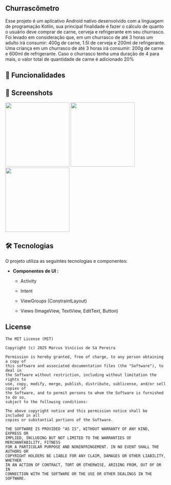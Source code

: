 ## Churrascômetro
Esse projeto é um aplicativo Android nativo desenvolvido com a linguagem de programação Kotlin, sua principal finalidade é fazer o cálculo de quanto o usuário deve comprar de carne, cerveja e refrigerante em seu churrasco. Foi levado em consideração que,
em um churrasco de até 3 horas um adulto irá consumir: 400g de carne, 1.5l de cerveja e 200ml de refrigerante. Uma criança em um churrasco de até 3 horas irá consumir: 200g de carne e 600ml de refrigerante. Caso o churrasco tenha uma duração de 4 para mais,
o valor total de quantidade de carne é adicionado 20% 


## 🚀 Funcionalidades


## :camera_flash: Screenshots
<!-- You can add more screenshots here if you like -->
<img src="https://github.com/user-attachments/assets/e964ef22-69c0-4835-b457-6e9c66a8e823" width=200/>
<img src="https://github.com/user-attachments/assets/7c0e027e-757f-4810-887c-cfd92a6e9f53" width=200/>
<img src="https://github.com/user-attachments/assets/1e0dae43-529d-4c81-8ad0-02828b29d196" width=200/>




## 🛠️ Tecnologias
O projeto utiliza as seguintes tecnologias e componentes:

- **Componentes de UI :**

    - Activity

    - Intent

    - ViewGroups (ConstraintLayout)

    - Views (ImageView, TextView, EditText, Button)


## License
```
The MIT License (MIT)

Copyright (c) 2025 Marcus Vinícius de Sá Pereira

Permission is hereby granted, free of charge, to any person obtaining a copy of
this software and associated documentation files (the "Software"), to deal in
the Software without restriction, including without limitation the rights to
use, copy, modify, merge, publish, distribute, sublicense, and/or sell copies of
the Software, and to permit persons to whom the Software is furnished to do so,
subject to the following conditions:

The above copyright notice and this permission notice shall be included in all
copies or substantial portions of the Software.

THE SOFTWARE IS PROVIDED "AS IS", WITHOUT WARRANTY OF ANY KIND, EXPRESS OR
IMPLIED, INCLUDING BUT NOT LIMITED TO THE WARRANTIES OF MERCHANTABILITY, FITNESS
FOR A PARTICULAR PURPOSE AND NONINFRINGEMENT. IN NO EVENT SHALL THE AUTHORS OR
COPYRIGHT HOLDERS BE LIABLE FOR ANY CLAIM, DAMAGES OR OTHER LIABILITY, WHETHER
IN AN ACTION OF CONTRACT, TORT OR OTHERWISE, ARISING FROM, OUT OF OR IN
CONNECTION WITH THE SOFTWARE OR THE USE OR OTHER DEALINGS IN THE SOFTWARE.
```
